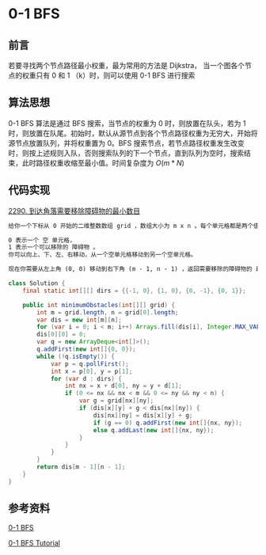 # 0-1 BFS


## 前言

若要寻找两个节点路径最小权重，最为常用的方法是 Dijkstra， 当一个图各个节点的权重只有 0 和 1 （k）时，则可以使用 0-1 BFS 进行搜索

## 算法思想

0-1 BFS 算法是通过 BFS 搜索，当节点的权重为 0 时，则放置在队头，若为 1 时，则放置在队尾。初始时，默认从源节点到各个节点路径权重为无穷大，开始将源节点放置队列，并将权重置为 0。BFS 搜索节点，若节点路径权重发生改变时，则按上述规则入队，否则搜索队列的下一个节点，直到队列为空时，搜索结束，此时路径权重收缩至最小值。时间复杂度为 $O(m*N)$

## 代码实现

[2290. 到达角落需要移除障碍物的最小数目](https://leetcode.cn/problems/minimum-obstacle-removal-to-reach-corner/) 

```markdown
给你一个下标从 0 开始的二维整数数组 grid ，数组大小为 m x n 。每个单元格都是两个值之一：

0 表示一个 空 单元格，
1 表示一个可以移除的 障碍物 。
你可以向上、下、左、右移动，从一个空单元格移动到另一个空单元格。

现在你需要从左上角 (0, 0) 移动到右下角 (m - 1, n - 1) ，返回需要移除的障碍物的 最小 数目。
```

```java
class Solution {
    final static int[][] dirs = {{-1, 0}, {1, 0}, {0, -1}, {0, 1}};

    public int minimumObstacles(int[][] grid) {
        int m = grid.length, n = grid[0].length;
        var dis = new int[m][n];
        for (var i = 0; i < m; i++) Arrays.fill(dis[i], Integer.MAX_VALUE);
        dis[0][0] = 0;
        var q = new ArrayDeque<int[]>();
        q.addFirst(new int[]{0, 0});
        while (!q.isEmpty()) {
            var p = q.pollFirst();
            int x = p[0], y = p[1];
            for (var d : dirs) {
                int nx = x + d[0], ny = y + d[1];
                if (0 <= nx && nx < m && 0 <= ny && ny < n) {
                    var g = grid[nx][ny];
                    if (dis[x][y] + g < dis[nx][ny]) {
                        dis[nx][ny] = dis[x][y] + g;
                        if (g == 0) q.addFirst(new int[]{nx, ny});
                        else q.addLast(new int[]{nx, ny});
                    }
                }
            }
        }
        return dis[m - 1][n - 1];
    }
}
```

## 参考资料

[0-1 BFS](https://leetcode.cn/problems/minimum-obstacle-removal-to-reach-corner/solution/0-1-bfs-by-endlesscheng-4pjt/)

[0-1 BFS Tutorial](https://codeforces.com/blog/entry/22276) 


